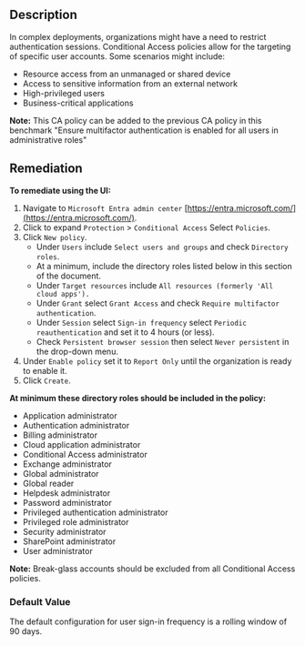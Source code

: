## Description

In complex deployments, organizations might have a need to restrict authentication sessions. Conditional Access policies allow for the targeting of specific user accounts. Some scenarios might include:
- Resource access from an unmanaged or shared device
- Access to sensitive information from an external network
- High-privileged users
- Business-critical applications

**Note:** This CA policy can be added to the previous CA policy in this benchmark "Ensure multifactor authentication is enabled for all users in administrative roles"

## Remediation

**To remediate using the UI:**

1. Navigate to `Microsoft Entra admin center` [https://entra.microsoft.com/](https://entra.microsoft.com/).
2. Click to expand `Protection` > `Conditional Access` Select `Policies`.
3. Click `New policy`.
   - Under `Users` include `Select users and groups` and check `Directory roles`.
   - At a minimum, include the directory roles listed below in this section of the document.
   - Under `Target resources` include `All resources (formerly 'All cloud apps').`
   - Under `Grant` select `Grant Access` and check `Require multifactor authentication`.
   - Under `Session` select `Sign-in frequency` select `Periodic reauthentication` and set it to 4 hours (or less).
   - Check `Persistent browser session` then select `Never persistent` in the drop-down menu.
4. Under `Enable policy` set it to `Report Only` until the organization is ready to enable it.
5. Click `Create`.

**At minimum these directory roles should be included in the policy:**

- Application administrator
- Authentication administrator
- Billing administrator
- Cloud application administrator
- Conditional Access administrator
- Exchange administrator
- Global administrator
- Global reader
- Helpdesk administrator
- Password administrator
- Privileged authentication administrator
- Privileged role administrator
- Security administrator
- SharePoint administrator
- User administrator

**Note:** Break-glass accounts should be excluded from all Conditional Access policies.

### Default Value

The default configuration for user sign-in frequency is a rolling window of 90 days.